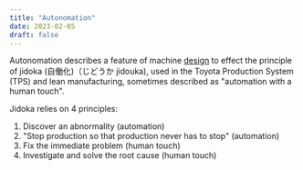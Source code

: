 ```yaml
---
title: "Autonomation"
date: 2023-02-05
draft: false
---
```


Autonomation describes a feature of machine [design](/design)
to effect the principle of jidoka (自働化)（じどうか jidouka),
used in the Toyota Production System (TPS) and lean manufacturing,
sometimes described as "automation with a human touch".

Jidoka relies on 4 principles:

1. Discover an abnormality (automation)
2. "Stop production so that production never has to stop" (automation)
3. Fix the immediate problem (human touch)
4. Investigate and solve the root cause (human touch)
